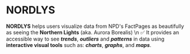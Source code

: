 # NORDLYS
**NORDLYS** helps users visualize data from NPD's FactPages as beautifully as seeing the **Northern Lights** (aka. Aurora Borealis) \n
✅ It provides an accessible way to see ***trends***, ***outliers*** and ***patterns*** in data using **interactive visual tools** such as: ***charts***, ***graphs***, and ***maps***.

